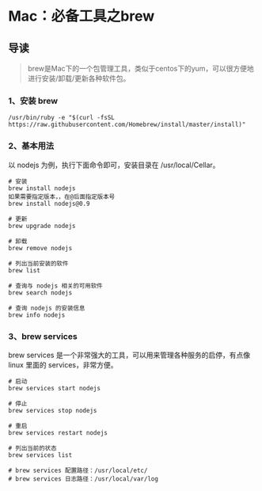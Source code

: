 # Mac：必备工具之brew

## 导读

> brew是Mac下的一个包管理工具，类似于centos下的yum，可以很方便地进行安装/卸载/更新各种软件包。

### 1、安装 brew

```shell
/usr/bin/ruby -e "$(curl -fsSL https://raw.githubusercontent.com/Homebrew/install/master/install)"
```

### 2、基本用法

以 nodejs 为例，执行下面命令即可，安装目录在 /usr/local/Cellar。

```shell
# 安装
brew install nodejs
如果需要指定版本，，在@后面指定版本号
brew install nodejs@0.9

# 更新
brew upgrade nodejs

# 卸载
brew remove nodejs

# 列出当前安装的软件
brew list

# 查询与 nodejs 相关的可用软件
brew search nodejs

# 查询 nodejs 的安装信息
brew info nodejs
```

### 3、brew services

brew services 是一个非常强大的工具，可以用来管理各种服务的启停，有点像 linux 里面的 services，非常方便。

```shell
# 启动
brew services start nodejs

# 停止
brew services stop nodejs

# 重启
brew services restart nodejs

# 列出当前的状态
brew services list

# brew services 配置路径：/usr/local/etc/
# brew services 日志路径：/usr/local/var/log
```
